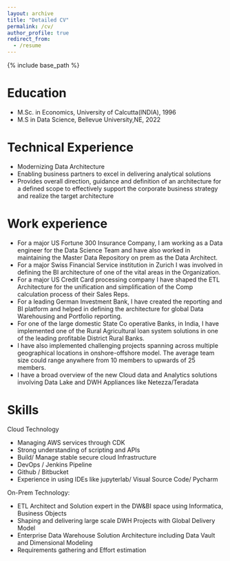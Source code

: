 ```yaml
---
layout: archive
title: "Detailed CV"
permalink: /cv/
author_profile: true
redirect_from:
  - /resume
---
```


{% include base_path %}

Education
======
* M.Sc. in Economics, University of Calcutta(INDIA), 1996
* M.S in Data Science, Bellevue University,NE, 2022 

Technical Experience
======
* Modernizing Data Architecture
* Enabling business partners to excel in delivering analytical solutions
* Provides overall direction, guidance and definition of an architecture for a defined scope to effectively support the corporate business strategy and realize the target architecture

Work experience
======
- For a major US Fortune 300 Insurance Company, I am working as a Data engineer for the Data Science Team and have also worked in maintaining the Master Data Repository on prem as the Data Architect.
- For a major Swiss Financial Service institution in Zurich I was involved in defining the BI architecture of one of the vital areas in the Organization.
- For a major US Credit Card processing company I have shaped the ETL Architecture for the unification and simplification of the Comp calculation process of their Sales Reps.
- For a leading German Investment Bank, I have created the reporting and BI platform and helped in defining the architecture for global Data Warehousing and Portfolio reporting.
- For one of the large domestic State Co operative Banks, in India, I have implemented one of the Rural Agricultural loan system solutions in one of the leading profitable District Rural Banks.
- I have also implemented challenging projects spanning across multiple geographical locations in onshore-offshore model. The average team size could range anywhere from 10 members to upwards of 25 members.
- I have a broad overview of the new Cloud data and Analytics solutions involving Data Lake and DWH Appliances like Netezza/Teradata
  
Skills
======
Cloud Technology
* Managing AWS services through CDK
* Strong understanding of scripting and APIs
* Build/ Manage stable secure cloud Infrastructure
* DevOps / Jenkins Pipeline
* Github / Bitbucket
* Experience in using IDEs like jupyterlab/ Visual Source Code/ Pycharm

On-Prem Technology:
* ETL Architect and Solution expert in the DW&BI space using Informatica, Business Objects
* Shaping and delivering large scale DWH Projects with Global Delivery Model
* Enterprise Data Warehouse Solution Architecture including Data Vault and Dimensional Modeling
* Requirements gathering and Effort estimation
